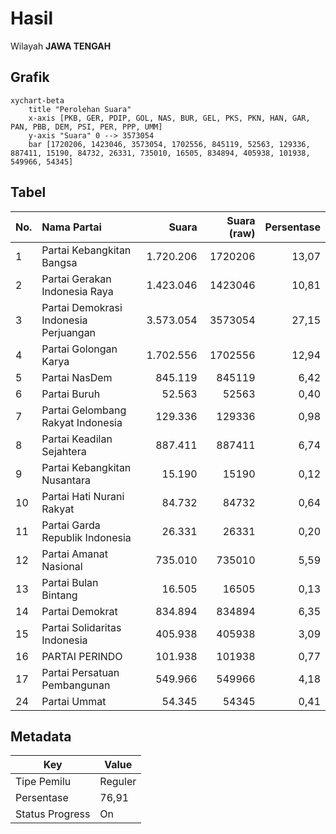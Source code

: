 # Hasil

Wilayah **JAWA TENGAH**

## Grafik

```mermaid
xychart-beta
    title "Perolehan Suara"
    x-axis [PKB, GER, PDIP, GOL, NAS, BUR, GEL, PKS, PKN, HAN, GAR, PAN, PBB, DEM, PSI, PER, PPP, UMM]
    y-axis "Suara" 0 --> 3573054
    bar [1720206, 1423046, 3573054, 1702556, 845119, 52563, 129336, 887411, 15190, 84732, 26331, 735010, 16505, 834894, 405938, 101938, 549966, 54345]
```

## Tabel

| No. | Nama Partai                           | Suara     | Suara (raw) | Persentase |
|:--- |:------------------------------------- | ---------:| -----------:| ----------:|
| 1   | Partai Kebangkitan Bangsa             | 1.720.206 | 1720206     | 13,07      |
| 2   | Partai Gerakan Indonesia Raya         | 1.423.046 | 1423046     | 10,81      |
| 3   | Partai Demokrasi Indonesia Perjuangan | 3.573.054 | 3573054     | 27,15      |
| 4   | Partai Golongan Karya                 | 1.702.556 | 1702556     | 12,94      |
| 5   | Partai NasDem                         | 845.119   | 845119      | 6,42       |
| 6   | Partai Buruh                          | 52.563    | 52563       | 0,40       |
| 7   | Partai Gelombang Rakyat Indonesia     | 129.336   | 129336      | 0,98       |
| 8   | Partai Keadilan Sejahtera             | 887.411   | 887411      | 6,74       |
| 9   | Partai Kebangkitan Nusantara          | 15.190    | 15190       | 0,12       |
| 10  | Partai Hati Nurani Rakyat             | 84.732    | 84732       | 0,64       |
| 11  | Partai Garda Republik Indonesia       | 26.331    | 26331       | 0,20       |
| 12  | Partai Amanat Nasional                | 735.010   | 735010      | 5,59       |
| 13  | Partai Bulan Bintang                  | 16.505    | 16505       | 0,13       |
| 14  | Partai Demokrat                       | 834.894   | 834894      | 6,35       |
| 15  | Partai Solidaritas Indonesia          | 405.938   | 405938      | 3,09       |
| 16  | PARTAI PERINDO                        | 101.938   | 101938      | 0,77       |
| 17  | Partai Persatuan Pembangunan          | 549.966   | 549966      | 4,18       |
| 24  | Partai Ummat                          | 54.345    | 54345       | 0,41       |


## Metadata

| Key             | Value   |
| --------------- | ------- |
| Tipe Pemilu     | Reguler |
| Persentase      | 76,91   |
| Status Progress | On      |



